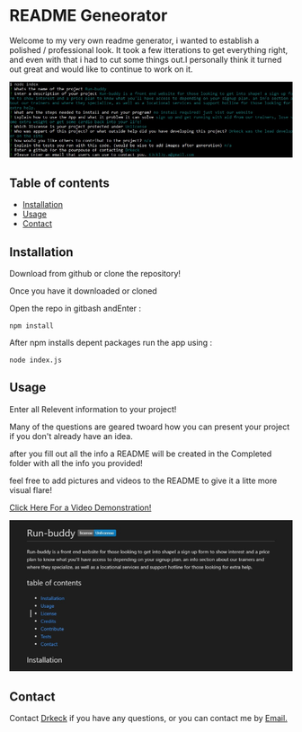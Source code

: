 
  # README Geneorator
  
Welcome to my very own readme generator, i wanted to establish a polished / professional look. It took a few itterations to get everything right, and even with that i had to cut some things out.I personally think it turned out great and would like to continue to work on it.

![bashImage](./utils/images/image_1.jpg)

  ## Table of contents
  * [Installation](#installation)
  * [Usage](#usage)
  * [Contact](#contact)
  ## Installation

Download from github or clone the repository!

Once you have it downloaded or cloned

Open the repo in gitbash andEnter :

    npm install

After npm installs depent packages run the app using :

    node index.js 


## Usage 

Enter all Relevent information to your project!

Many of the questions are geared twoard how you can present your project if you don't already have an idea.

after you fill out all the info a README will be created in the Completed folder with all the info you provided!

feel free to add pictures and videos to the README to give it a litte more visual flare!

[Click Here For a Video Demonstration!](https://youtu.be/5uiFD4XR2sM)



![README IN Folder](./utils/images/image_2.jpg)

## Contact
Contact [Drkeck](https://www.github.com/drkeck) if you have any questions,
or you can contact me by [Email.](k3ck3ly.a@gmail.com)
